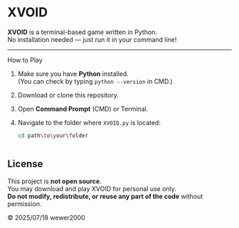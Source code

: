 # XVOID

**XVOID** is a terminal-based game written in Python.  
No installation needed — just run it in your command line!

---

 How to Play

1. Make sure you have **Python** installed.  
   (You can check by typing `python --version` in CMD.)

2. Download or clone this repository.

3. Open **Command Prompt** (CMD) or Terminal.

4. Navigate to the folder where `XVOID.py` is located:
   ```bash
   cd path\to\your\folder



##  License

This project is **not open source**.  
You may download and play XVOID for personal use only.  
**Do not modify, redistribute, or reuse any part of the code** without permission.

©  2025/07/18 wewer2000

